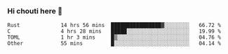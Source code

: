 ### Hi chouti here 👋


<!--START_SECTION:waka-->

```text
Rust             14 hrs 56 mins  ████████████████▓░░░░░░░░   66.72 %
C                4 hrs 28 mins   █████░░░░░░░░░░░░░░░░░░░░   19.99 %
TOML             1 hr 3 mins     █▒░░░░░░░░░░░░░░░░░░░░░░░   04.76 %
Other            55 mins         █░░░░░░░░░░░░░░░░░░░░░░░░   04.14 %
```

<!--END_SECTION:waka-->

<!--
**l0nl1f3/l0nl1f3** is a ✨ _special_ ✨ repository because its `README.md` (this file) appears on your GitHub profile.

Here are some ideas to get you started:

- 🔭 I’m currently working on ...
- 🌱 I’m currently learning ...
- 👯 I’m looking to collaborate on ...
- 🤔 I’m looking for help with ...
- 💬 Ask me about ...
- 📫 How to reach me: ...
- 😄 Pronouns: ...
- ⚡ Fun fact: ...
-->
